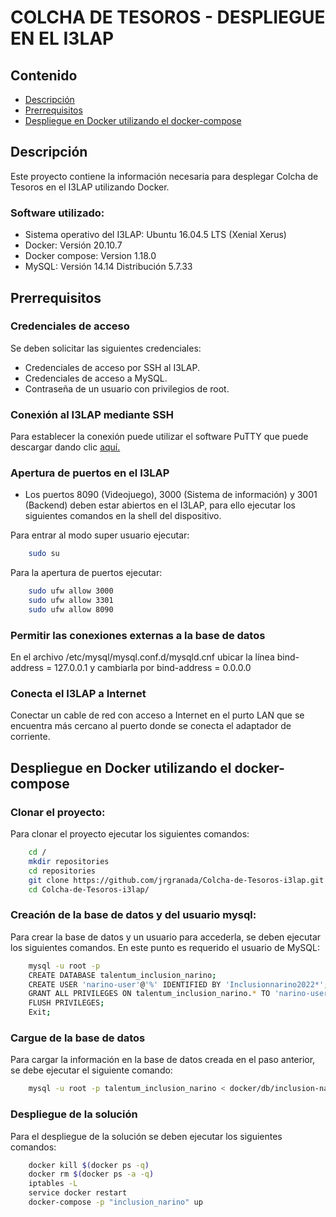 # COLCHA DE TESOROS - DESPLIEGUE EN EL I3LAP

## Contenido
  * [Descripción](#descripcion)
  * [Prerrequisitos](#prerrequisitos)
  * [Despliegue en Docker utilizando el docker-compose](#despliegue)

<a name="descripcion"></a>
## Descripción

Este proyecto contiene la información necesaria para desplegar Colcha de Tesoros en el I3LAP utilizando Docker. 

### Software utilizado:

* Sistema operativo del I3LAP: Ubuntu 16.04.5 LTS (Xenial Xerus)
* Docker: Versión 20.10.7
* Docker compose: Version 1.18.0
* MySQL: Versión 14.14 Distribución 5.7.33

<a name="prerrequisitos"></a>
## Prerrequisitos

### Credenciales de acceso
Se deben solicitar las siguientes credenciales:

* Credenciales de acceso por SSH al I3LAP.
* Credenciales de acceso a MySQL.
* Contraseña de un usuario con privilegios de root.

### Conexión al I3LAP mediante SSH
Para establecer la conexión puede utilizar el software PuTTY que puede descargar dando clic [aquí.][putty]

[putty]: https://www.chiark.greenend.org.uk/~sgtatham/putty/latest.html

### Apertura de puertos en el I3LAP
* Los puertos 8090 (Videojuego), 3000 (Sistema de información) y 3001 (Backend) deben estar abiertos en el I3LAP, para ello ejecutar los siguientes comandos en la shell del dispositivo.    

Para entrar al modo super usuario ejecutar:  

```bash
    sudo su
```

Para la apertura de puertos ejecutar:  

```bash
    sudo ufw allow 3000
    sudo ufw allow 3301
    sudo ufw allow 8090
```

### Permitir las conexiones externas a la base de datos
En el archivo  /etc/mysql/mysql.conf.d/mysqld.cnf  ubicar la línea bind-address = 127.0.0.1 y cambiarla por bind-address = 0.0.0.0

### Conecta el I3LAP a Internet
Conectar un cable de red con acceso a Internet en el purto LAN que se encuentra más cercano al puerto donde se conecta el adaptador de corriente.

<a name="despliegue"></a>
## Despliegue en Docker utilizando el docker-compose

### Clonar el proyecto:

Para clonar el proyecto ejecutar los siguientes comandos:

```bash
    cd /
    mkdir repositories
    cd repositories
    git clone https://github.com/jrgranada/Colcha-de-Tesoros-i3lap.git
    cd Colcha-de-Tesoros-i3lap/
```

### Creación de la base de datos y del usuario mysql:

Para crear la base de datos y un usuario para accederla, se deben ejecutar los siguientes comandos. En este punto es requerido el usuario de MySQL:

```bash
    mysql -u root -p
    CREATE DATABASE talentum_inclusion_narino;
    CREATE USER 'narino-user'@'%' IDENTIFIED BY 'Inclusionnarino2022*';
    GRANT ALL PRIVILEGES ON talentum_inclusion_narino.* TO 'narino-user'@'%' IDENTIFIED BY 'Inclusionnarino2022*';
    FLUSH PRIVILEGES;
    Exit;
```

### Cargue de la base de datos

Para cargar la información en la base de datos creada en el paso anterior, se debe ejecutar el siguiente comando:

```bash
    mysql -u root -p talentum_inclusion_narino < docker/db/inclusion-narino-db.sql
```

### Despliegue de la solución

Para el despliegue de la solución se deben ejecutar los siguientes comandos:

```bash
    docker kill $(docker ps -q)
    docker rm $(docker ps -a -q)
    iptables -L
    service docker restart
    docker-compose -p "inclusion_narino" up
```




